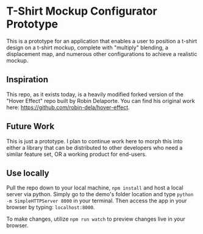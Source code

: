 # T-Shirt Mockup Configurator Prototype

This is a prototype for an application that enables a user to position a t-shirt design on a t-shirt mockup, complete with "multiply" blending, a displacement map, and numerous other configurations to achieve a realistic mockup.

## Inspiration

This repo, as it exists today, is a heavily modified forked version of the "Hover Effect" repo built by Robin Delaporte. You can find his original work here: https://github.com/robin-dela/hover-effect.

## Future Work

This is just a prototype. I plan to continue work here to morph this into either a library that can be distributed to other developers who need a similar feature set, OR a working product for end-users.

## Use locally

Pull the repo down to your local machine, `npm install` and host a local server via python. Simply go to the demo's folder location and type `python -m SimpleHTTPServer 8000` in your terminal. Then access the app in your browser by typing: `localhost:8000`.

To make changes, utilize `npm run watch` to preview changes live in your browser.
